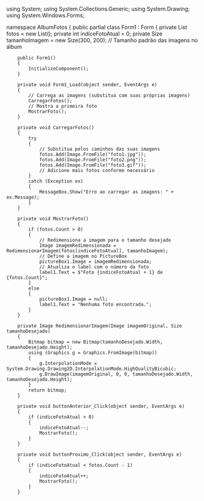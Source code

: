 using System;
using System.Collections.Generic;
using System.Drawing;
using System.Windows.Forms;

namespace AlbumFotos
{
    public partial class Form1 : Form
    {
        private List<Image> fotos = new List<Image>();
        private int indiceFotoAtual = 0;
        private Size tamanhoImagem = new Size(300, 200); // Tamanho padrão das imagens no álbum

        public Form1()
        {
            InitializeComponent();
        }

        private void Form1_Load(object sender, EventArgs e)
        {
            // Carrega as imagens (substitua com suas próprias imagens)
            CarregarFotos();
            // Mostra a primeira foto
            MostrarFoto();
        }

        private void CarregarFotos()
        {
            try
            {
                // Substitua pelos caminhos das suas imagens
                fotos.Add(Image.FromFile("foto1.jpg"));
                fotos.Add(Image.FromFile("foto2.png"));
                fotos.Add(Image.FromFile("foto3.gif"));
                // Adicione mais fotos conforme necessário
            }
            catch (Exception ex)
            {
                MessageBox.Show("Erro ao carregar as imagens: " + ex.Message);
            }
        }

        private void MostrarFoto()
        {
            if (fotos.Count > 0)
            {
                // Redimensiona a imagem para o tamanho desejado
                Image imagemRedimensionada = RedimensionarImagem(fotos[indiceFotoAtual], tamanhoImagem);
                // Define a imagem no PictureBox
                pictureBox1.Image = imagemRedimensionada;
                // Atualiza o label com o número da foto
                label1.Text = $"Foto {indiceFotoAtual + 1} de {fotos.Count}";
            }
            else
            {
                pictureBox1.Image = null;
                label1.Text = "Nenhuma foto encontrada.";
            }
        }

        private Image RedimensionarImagem(Image imagemOriginal, Size tamanhoDesejado)
        {
            Bitmap bitmap = new Bitmap(tamanhoDesejado.Width, tamanhoDesejado.Height);
            using (Graphics g = Graphics.FromImage(bitmap))
            {
                g.InterpolationMode = System.Drawing.Drawing2D.InterpolationMode.HighQualityBicubic;
                g.DrawImage(imagemOriginal, 0, 0, tamanhoDesejado.Width, tamanhoDesejado.Height);
            }
            return bitmap;
        }

        private void buttonAnterior_Click(object sender, EventArgs e)
        {
            if (indiceFotoAtual > 0)
            {
                indiceFotoAtual--;
                MostrarFoto();
            }
        }

        private void buttonProximo_Click(object sender, EventArgs e)
        {
            if (indiceFotoAtual < fotos.Count - 1)
            {
                indiceFotoAtual++;
                MostrarFoto();
            }
        }
